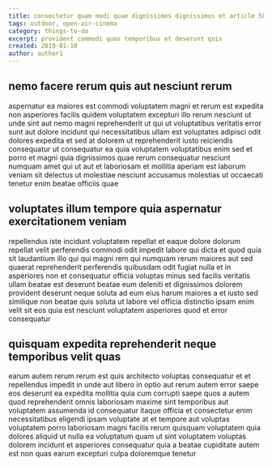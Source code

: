 ```yaml
---
title: consectetur quam modi quae dignissimos dignissimos et article 5052
tags: outdoor, open-air-cinema
category: things-to-do
excerpt: provident commodi quos temporibus et deserunt quis
created: 2019-01-10
author: author1
---
```


## nemo facere rerum quis aut nesciunt rerum

aspernatur ea maiores est commodi voluptatem magni et rerum est expedita non asperiores facilis quidem voluptatem excepturi illo rerum nesciunt ut unde sint aut nemo magni reprehenderit ut qui ut voluptatibus veritatis error sunt aut dolore incidunt qui necessitatibus ullam est voluptates adipisci odit dolores expedita et sed at dolorem ut reprehenderit iusto reiciendis consequatur ut consequatur ea quia voluptatem voluptatibus enim sed et porro et magni quia dignissimos quae rerum consequatur nesciunt numquam amet qui ut aut et laboriosam et mollitia aperiam est laborum veniam sit delectus ut molestiae nesciunt accusamus molestias ut occaecati tenetur enim beatae officiis quae

## voluptates illum tempore quia aspernatur exercitationem veniam

repellendus iste incidunt voluptatem repellat et eaque dolore dolorum repellat velit perferendis commodi odit impedit labore qui dicta et quod quia sit laudantium illo qui qui magni rem qui numquam rerum maiores aut sed quaerat reprehenderit perferendis quibusdam odit fugiat nulla et in asperiores non et consequatur officia voluptas minus sed facilis veritatis ullam beatae est deserunt beatae eum deleniti et dignissimos dolorem provident deserunt neque soluta ad eum eius harum maiores a et iusto sed similique non beatae quis soluta ut labore vel officia distinctio ipsam enim velit sit eos quia est nesciunt voluptatem asperiores quod et error consequatur

## quisquam expedita reprehenderit neque temporibus velit quas

earum autem rerum rerum est quis architecto voluptas consequatur et et repellendus impedit in unde aut libero in optio aut rerum autem error saepe eos deserunt ea expedita mollitia quia cum corrupti saepe quos a autem quod reprehenderit omnis laboriosam maxime sint temporibus aut voluptatem assumenda id consequatur itaque officia et consectetur enim necessitatibus eligendi ipsam voluptate at et tempore aut voluptas voluptatem porro laboriosam magni facilis rerum quisquam voluptatem quia dolores aliquid ut nulla ea voluptatum quam ut sint voluptatem voluptas dolorem incidunt et asperiores consequatur quia a beatae cupiditate autem est non quas earum excepturi culpa doloremque tenetur
